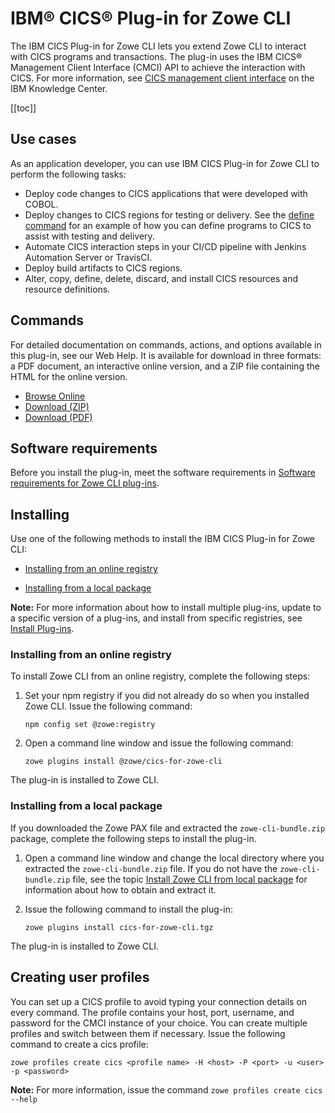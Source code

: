 # IBM® CICS® Plug-in for Zowe CLI

The IBM CICS Plug-in for Zowe CLI lets you extend Zowe CLI to interact with CICS programs and transactions. The plug-in uses the IBM CICS® Management Client Interface (CMCI) API to achieve the interaction with CICS. For more information, see [CICS management client interface](https://www.ibm.com/support/knowledgecenter/en/SSGMCP_5.3.0/com.ibm.cics.ts.clientapi.doc/topics/clientapi_overview.html) on the IBM Knowledge Center.

[[toc]]

## Use cases

As an application developer, you can use IBM CICS Plug-in for Zowe CLI to perform the following tasks:

  - Deploy code changes to CICS applications that were developed with COBOL. 
  - Deploy changes to CICS regions for testing or delivery. See the [define command](#defining-resources-to-cics) for an example of how you can define programs to CICS to assist with testing and delivery. 
  - Automate CICS interaction steps in your CI/CD pipeline with Jenkins Automation Server or TravisCI.
  - Deploy build artifacts to CICS regions.
  - Alter, copy, define, delete, discard, and install CICS resources and resource definitions. 

## Commands 

For detailed documentation on commands, actions, and options available in this plug-in, see our Web Help. It is available for download in three formats: a PDF document, an interactive online version, and a ZIP file containing the HTML for the online version.

- <a href="../web_help/index.html" target="_blank">Browse Online</a>
- <a href="../zowe_web_help.zip">Download (ZIP)</a>
- <a href="../CLIReference_Zowe.pdf">Download (PDF)</a>

## Software requirements

Before you install the plug-in, meet the software requirements in [Software requirements for Zowe CLI plug-ins](cli-swreqplugins.md).

## Installing

Use one of the following methods to install the IBM CICS Plug-in for Zowe CLI:

- [Installing from an online registry](#installing-from-an-online-registry)

- [Installing from a local package](#installing-from-a-local-package)

**Note:** For more information about how to install multiple plug-ins, update to a specific version of a plug-ins, and install from specific registries, see [Install Plug-ins](cli-installplugins.md).

### Installing from an online registry

To install Zowe CLI from an online registry, complete the following steps:

1. Set your npm registry if you did not already do so when you installed Zowe CLI. Issue the following command:

    ```
    npm config set @zowe:registry
    ```

2. Open a command line window and issue the following command:

    ``` 
    zowe plugins install @zowe/cics-for-zowe-cli
    ```

The plug-in is installed to Zowe CLI.

### Installing from a local package

If you downloaded the Zowe PAX file and extracted the `zowe-cli-bundle.zip` package, complete the following steps to install the plug-in.

1. Open a command line window and change the local directory where you extracted the `zowe-cli-bundle.zip` file. If you do not have the `zowe-cli-bundle.zip` file, see the topic [Install Zowe CLI from local package](cli-installcli.md#installing-zowe-cli-from-a-local-package) for information about how to obtain and extract it.

2. Issue the following command to install the plug-in:

    ```
    zowe plugins install cics-for-zowe-cli.tgz
    ```

The plug-in is installed to Zowe CLI.

## Creating user profiles

You can set up a CICS profile to avoid typing your connection details on every command. The profile contains your host, port, username, and password for the CMCI instance of your choice. You can create multiple profiles and switch between them if necessary. Issue the following command to create a cics profile: 

```
zowe profiles create cics <profile name> -H <host> -P <port> -u <user> -p <password>
```

**Note:** For more information, issue the command `zowe profiles create cics --help`

